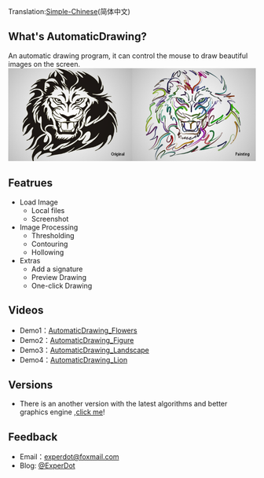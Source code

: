 Translation:[Simple-Chinese](./README-CN.md)(简体中文)

## What's AutomaticDrawing?
An automatic drawing program, it can control the mouse to draw beautiful images on the screen.
![Compare](Documentation/Image/Compare.png)

## Featrues

* Load Image
    *  Local files
    *  Screenshot
* Image Processing
    *  Thresholding
    *  Contouring
    *  Hollowing
* Extras
    *  Add a signature
    *  Preview Drawing
    *  One-click Drawing

## Videos
* Demo1：[AutomaticDrawing_Flowers](http://v.youku.com/v_show/id_XMTUwNTI5MTAwMA==.html)
* Demo2：[AutomaticDrawing_Figure](http://v.youku.com/v_show/id_XMTUwNjI2NzkwOA==.html)
* Demo3：[AutomaticDrawing_Landscape](http://v.youku.com/v_show/id_XMTUwODg2MTUxNg==.html)
* Demo4：[AutomaticDrawing_Lion](http://v.youku.com/v_show/id_XMTUxNDk5OTgxNg==.html)

## Versions
* There is an another version with the latest algorithms and better graphics engine ,[click me](https://github.com/experdot/ExperDot.EDGameEngine/tree/master/EDGameEngine.Visuals/GameObject/Model/GameVisual/AutoDraw)!

## Feedback
* Email：experdot@foxmail.com
* Blog: [@ExperDot](http://www.cnblogs.com/experdot/)
